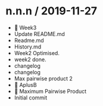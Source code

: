 
n.n.n / 2019-11-27
==================

  * :rocket: Week3
  * Update README.md
  * Readme.md
  * History.md
  * Week2 Optimised.
  * week2 done.
  * changelog
  * changelog
  * Max pairwise product 2
  * :beers: AplusB
  * :pencil: Maximum Pairwise Product
  * Initial commit
